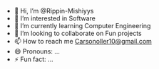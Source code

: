 - 👋 Hi, I’m @Rippin-Mishiyys
- 👀 I’m interested in Software
- 🌱 I’m currently learning Computer Engineering 
- 💞️ I’m looking to collaborate on Fun projects
- 📫 How to reach me Carsonoller10@gmail.com
- 😄 Pronouns: ...
- ⚡ Fun fact: ...

<!---
Rippin-Mishiyys/Rippin-Mishiyys is a ✨ special ✨ repository because its `README.md` (this file) appears on your GitHub profile.
You can click the Preview link to take a look at your changes.
--->
